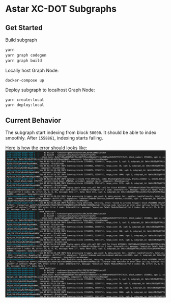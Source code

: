 # Astar XC-DOT Subgraphs

## Get Started

Build subgraph
```bash
yarn
yarn graph codegen
yarn graph build
```

Locally host Graph Node:
```
docker-compose up
```

Deploy subgraph to localhost Graph Node:
```
yarn create:local
yarn deploy:local
```

## Current Behavior
The subgraph start indexing from block `50000`. It should be able to index smoothly. After `1558861`, indexing starts failing. 

Here is how the error should looks like:
![](./docs/assets/error.png)
